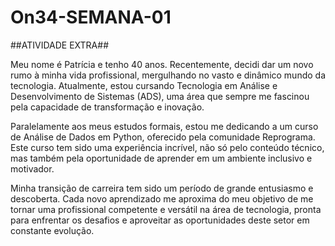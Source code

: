# On34-SEMANA-01
##ATIVIDADE EXTRA##

Meu nome é Patrícia e tenho 40 anos. Recentemente, decidi dar um novo rumo à minha vida profissional, mergulhando no vasto e dinâmico mundo da tecnologia. Atualmente, estou cursando Tecnologia em Análise e Desenvolvimento de Sistemas (ADS), uma área que sempre me fascinou pela capacidade de transformação e inovação.

Paralelamente aos meus estudos formais, estou me dedicando a um curso de Análise de Dados em Python, oferecido pela comunidade Reprograma. Este curso tem sido uma experiência incrível, não só pelo conteúdo técnico, mas também pela oportunidade de aprender em um ambiente inclusivo e motivador.

Minha transição de carreira tem sido um período de grande entusiasmo e descoberta. Cada novo aprendizado me aproxima do meu objetivo de me tornar uma profissional competente e versátil na área de tecnologia, pronta para enfrentar os desafios e aproveitar as oportunidades deste setor em constante evolução.
###
